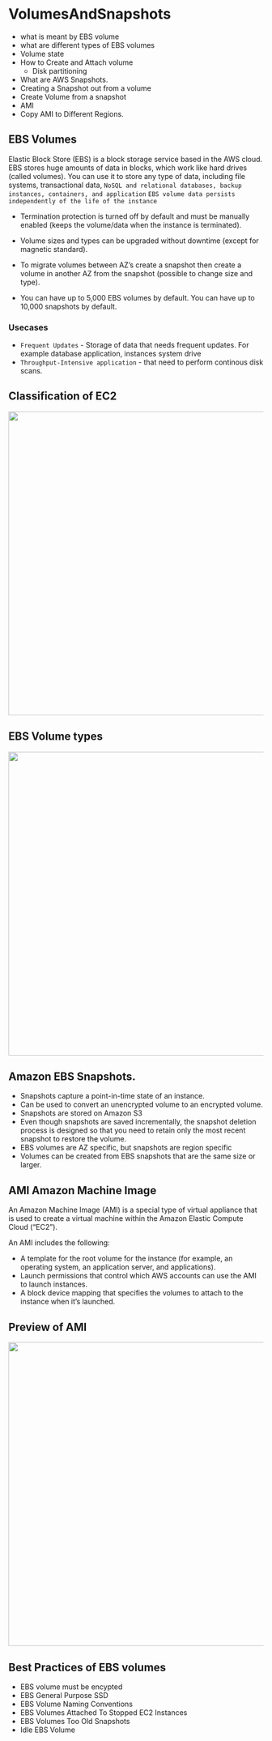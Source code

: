 # VolumesAndSnapshots

- what is meant by EBS volume
- what are different types of EBS volumes
- Volume state
- How to Create and Attach volume
    - Disk partitioning
- What are AWS Snapshots.
- Creating a Snapshot out from a volume
- Create Volume from a snapshot
- AMI
- Copy AMI to Different Regions.


## EBS Volumes
Elastic Block Store (EBS) is a block storage service based in the AWS cloud. EBS stores huge amounts of data in blocks, which work like hard drives (called volumes). 
You can use it to store any type of data, including file systems, transactional data, ```NoSQL and relational databases, backup instances, containers, and application```
```EBS volume data persists independently of the life of the instance```

- Termination protection is turned off by default and must be manually enabled (keeps the volume/data when the instance is terminated).
  
- Volume sizes and types can be upgraded without downtime (except for magnetic standard).

- To migrate volumes between AZ’s create a snapshot then create a volume in another AZ from the snapshot (possible to change size and type).

- You can have up to 5,000 EBS volumes by default. You can have up to 10,000 snapshots by default.

### Usecases
- ```Frequent Updates``` - Storage of data that needs frequent updates. For example database application, instances system drive
- ```Throughput-Intensive application``` - that need to perform continous disk scans.

## Classification of EC2
<img src="EBS-classification.PNG" width="600">


## EBS Volume types
<img src="Ebs-types.PNG" width="600">

## Amazon EBS Snapshots.
- Snapshots capture a point-in-time state of an instance.
- Can be used to convert an unencrypted volume to an encrypted volume.
- Snapshots are stored on Amazon S3
- Even though snapshots are saved incrementally, the snapshot deletion process is designed so that you need to retain only the most recent snapshot to restore the volume.
- EBS volumes are AZ specific, but snapshots are region specific
- Volumes can be created from EBS snapshots that are the same size or larger.

## AMI Amazon Machine Image
An Amazon Machine Image (AMI) is a special type of virtual appliance that is used to create a virtual machine within the Amazon Elastic Compute Cloud (“EC2”).

An AMI includes the following:
- A template for the root volume for the instance (for example, an operating system, an application server, and applications).
- Launch permissions that control which AWS accounts can use the AMI to launch instances.
- A block device mapping that specifies the volumes to attach to the instance when it’s launched.

## Preview of AMI
<img src="AMI.PNG" width="600">



## Best Practices of EBS volumes
- EBS volume must be encypted
- EBS General Purpose SSD
- EBS Volume Naming Conventions
- EBS Volumes Attached To Stopped EC2 Instances
- EBS Volumes Too Old Snapshots
- Idle EBS Volume
